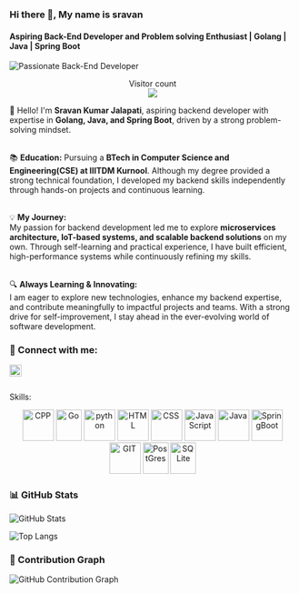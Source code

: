 ### Hi there 👋, My name is sravan  
#### Aspiring Back-End Developer and Problem solving Enthusiast | Golang | Java | Spring Boot  
![Passionate Back-End Developer](https://user-images.githubusercontent.com/48784001/203785020-2b4826c1-7ddb-4de8-b65b-ebf6e04c5290.jpeg)  

<p align="center">  
  Visitor count<br>  
  <img src="https://profile-counter.glitch.me/sravanj372/count.svg" />  
</p>  

👋 Hello! I'm **Sravan Kumar Jalapati**, aspiring backend developer with expertise in **Golang, Java, and Spring Boot**, driven by a strong problem-solving mindset.  
</br>  

📚 **Education:** Pursuing a **BTech in Computer Science and Engineering(CSE) at IIITDM Kurnool**. Although my degree provided a strong technical foundation, I developed my backend skills independently through hands-on projects and continuous learning.  
</br>  

💡 **My Journey:**  
My passion for backend development led me to explore **microservices architecture, IoT-based systems, and scalable backend solutions** on my own. Through self-learning and practical experience, I have built efficient, high-performance systems while continuously refining my skills.  
</br>  

🔍 **Always Learning & Innovating:**  
I am eager to explore new technologies, enhance my backend expertise, and contribute meaningfully to impactful projects and teams. With a strong drive for self-improvement, I stay ahead in the ever-evolving world of software development.  

### 🤝 Connect with me:

<a href="https://www.linkedin.com/in/sravan-kumar-jalapati-333958235/"><img align="left" src="https://raw.githubusercontent.com/sravanj372/sravanj372/main/linkedin.svg" alt="sravan | LinkedIn" width="21px"/></a>
</br>
</br>

Skills: 

<p align="center">
      <img src="https://cdn.worldvectorlogo.com/logos/c.svg" alt="CPP" width="55" height="55"/>
      <img src="https://www.vectorlogo.zone/logos/golang/golang-icon.svg" alt="Go" width="45" height="55"/>
      <img src="https://www.vectorlogo.zone/logos/python/python-icon.svg" alt="python" width="55" height="55"/>
      <img src="https://www.vectorlogo.zone/logos/w3_html5/w3_html5-icon.svg" alt="HTML" width="55" height="55"/>
      <img src="https://www.vectorlogo.zone/logos/w3_css/w3_css-icon.svg" alt="CSS" width="55" height="55"/>
      <img src="https://upload.vectorlogo.zone/logos/javascript/images/239ec8a4-163e-4792-83b6-3f6d96911757.svg" alt="JavaScript" width="55" height="55"/>
      <img src="https://www.vectorlogo.zone/logos/java/java-icon.svg" alt="Java" width="55" height="55"/>
      <img src="https://cdn.worldvectorlogo.com/logos/spring-3.svg" alt="SpringBoot" width="55" height="55"/>
      <img src="https://www.vectorlogo.zone/logos/git-scm/git-scm-icon.svg" alt="GIT" width="55" height="55"/> 
      <img src="https://cdn.worldvectorlogo.com/logos/postgresql.svg" alt="PostGres" width="45" height="55"/>
      <img src="https://www.vectorlogo.zone/logos/sqlite/sqlite-icon.svg" alt="SQLite" width="45" height="55"/>
</p>
<!-- 
![Bharath's GitHub stats](http://github-profile-summary-cards.vercel.app/api/cards/profile-details?username=sabrek15&theme=dracula)
[![Top Langs](https://github-readme-stats.vercel.app/api/top-langs/?username=sabrek15&layout=compact&text_color=daf7dc&bg_color=151515&hide=css,html,php)](https://github.com/anuraghazra/github-readme-stats) -->

<!-- ### 📊 GitHub Stats

![Sai Bharath Reddy Kanala's GitHub Stats](https://github-readme-stats.vercel.app/api?username=sabrek15&show_icons=true&theme=radical)

### 🚀 Most Used Languages

![Top Langs](https://github-readme-stats.vercel.app/api/top-langs/?username=sabrek15&layout=compact&theme=radical) -->

### 📊 GitHub Stats
![GitHub Stats](https://github-readme-stats-sigma-five.vercel.app/api?username=sravanj372&show_icons=true&theme=radical)

![Top Langs](https://github-readme-stats-sigma-five.vercel.app/api/top-langs/?username=sravanj372&layout=compact&theme=radical)

### 📅 Contribution Graph
![GitHub Contribution Graph](https://github-readme-activity-graph.vercel.app/graph?username=sravanj372&theme=radical)

<!--
### ⏳ Coding Activity
![GitHub Streak](https://streak-stats.demolab.com/?user=sabrek15&theme=radical)
-->
